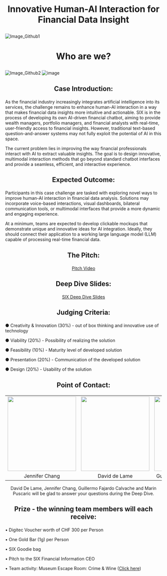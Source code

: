 # <p align="center"> Innovative Human-AI Interaction for Financial Data Insight </p>

![Image_Github1](https://github.com/user-attachments/assets/3055e359-05a4-42dc-ac6b-e227338ed49c)

# <p align="center"> Who are we? </p>
![Image_Github2](https://github.com/user-attachments/assets/c6f73707-3881-4e26-b60b-aad595c78d69)
![image](https://github.com/user-attachments/assets/c8a9e916-fb29-40cf-87c0-3d52cd75b713)



## <p align="center"> Case Introduction: </p>
As the financial industry increasingly integrates artificial intelligence into its services, the challenge remains to enhance human-AI interaction in a way that makes financial data insights more intuitive and actionable. SIX is in the process of developing its own AI-driven financial chatbot, aiming to provide wealth managers, portfolio managers, and financial analysts with real-time, user-friendly access to financial insights. However, traditional text-based question-and-answer systems may not fully exploit the potential of AI in this space.

The current problem lies in improving the way financial professionals interact with AI to extract valuable insights. The goal is to design innovative, multimodal interaction methods that go beyond standard chatbot interfaces and provide a seamless, efficient, and interactive experience.


## <p align="center"> Expected Outcome: </p>
Participants in this case challenge are tasked with exploring novel ways to improve human-AI interaction in financial data analysis. Solutions may incorporate voice-based interactions, visual dashboards, bilateral communication tools, or multimodal interfaces that provide a more dynamic and engaging experience.

At a minimum, teams are expected to develop clickable mockups that demonstrate unique and innovative ideas for AI integration. Ideally, they should connect their application to a working large language model (LLM) capable of processing real-time financial data.


## <p align="center"> The Pitch: </p>
<p align="center">
  <a href="https://www.youtube.com/watch?v=7A9EtcrO744" target="_blank">Pitch Video</a>
</p>

## <p align="center"> Deep Dive Slides: </p>
<p align="center">
  <a href="https://github.com/user-attachments/files/19206754/STARTHack_SIX_Case_DeepDiveSlides.pdf" target="_blank">SIX Deep Dive Slides</a>
</p>


## <p align="center"> Judging Criteria: </p>
●	Creativity & Innovation (30%) - out of box thinking and innovative use of technology 

●	Viability (20%) - Possibility of realizing the solution

●	Feasibility (10%) - Maturity level of developed solution

●	Presentation (20%) - Communication of the developed solution

●	Design (20%) - Usability of the solution



## <p align="center"> Point of Contact: </p>
<p =align="center">
<table border="0">
<tr>
  <td align="center"><img src="https://github.com/START-Hack/SIX_STARTHACK24/assets/128060007/9069e726-510a-40f1-a6f2-0a5694f5fb2f" width="220" height="240"/> </td>
  <td align="center"><img src="https://github.com/user-attachments/assets/9a6374e0-4f6e-4f2a-936d-b6dcc4085701" width="220" height="240"/> </td>
  <td align="center"><img src="https://github.com/user-attachments/assets/d8884d30-0370-4106-98a2-356479b7d6d0" width="220" height="240"/> </td>
  <td align="center"><img src="https://github.com/user-attachments/assets/155519c4-608d-414d-9d1a-665c770f4348" width="220" height="240"/> </td>
</tr>
<tr>
  <td align="center">Jennifer Chang</td>
  <td align="center">David de Lame</td>
  <td align="center">Guillermo Fajardo Calvache</td>
  <td align="center">Marin Puscaric</td>
</tr>
</table>
</p>
<p align="center"> David De Lame, Jennifer Chang, Guillermo Fajardo Calvache and Marin Puscaric will be glad to answer your questions during the Deep Dive. </p>


## <p align="center"> Prize - the winning team members will each receive: </p>
•	Digitec Voucher worth of CHF 300 per Person

• One Gold Bar (1g) per Person

•	SIX Goodie bag

•	Pitch to the SIX Financial Information CEO

•	Team activity: Museum Escape Room: Crime & Wine (<a href="https://youtu.be/mR3AJkRB2HE" target="_blank">Click here</a>)

